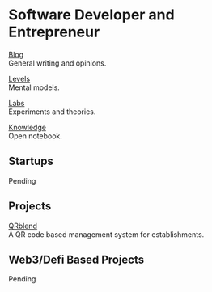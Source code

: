# Software Developer and Entrepreneur

[Blog](/blog/) <br />General writing and opinions.

[Levels](/levels/) <br />Mental models.

[Labs](/labs/) <br />Experiments and theories.

[Knowledge](/knowledge/) <br />Open notebook.

## Startups

Pending

## Projects

[QRblend](https://qrblend.com)<br />
A QR code based management system for establishments.

## Web3/Defi Based Projects
 
Pending